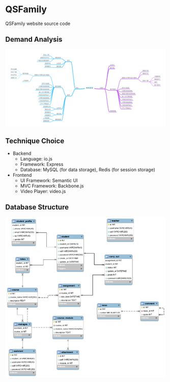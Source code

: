 # QSFamily
QSFamily website source code

## Demand Analysis

![Demand](./doc/img/demand.png)

## Technique Choice

- Backend
    - Language: io.js
    - Framework: Express
    - Database: MySQL (for data storage), Redis (for session storage)
- Frontend
    - UI Framework: Semantic UI
    - MVC Framework: Backbone.js
    - Video Player: video.js

## Database Structure

![Database diagram](./doc/img/database.png)

